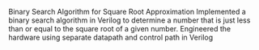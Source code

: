 Binary Search Algorithm for Square Root Approximation
Implemented a binary search algorithm in Verilog to determine a number that is just less than or equal to the square
root of a given number. Engineered the hardware using separate datapath and control path in Verilog
